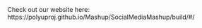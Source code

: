 <html lang="en">
  <head>
    <meta charset="utf-8" />
    <meta
      name="viewport"
      content="width=device-width, initial-scale=1, shrink-to-fit=no"
    />
    <meta name="theme-color" content="#000000" />
    <title>2019 Powerful Social Media Mashup</title>
   	<!-- Global site tag (gtag.js) - Google Analytics -->
  	<script async src="https://www.googletagmanager.com/gtag/js?id=UA-137795181-1"></script>
  	<script>
  	  window.dataLayer = window.dataLayer || [];
  	  function gtag(){dataLayer.push(arguments);}
  	  gtag('js', new Date());
  	  gtag('config', 'UA-137795181-1');
  	</script>
  </head>
  <body>
   	Check out our website here:
   	https://polyuproj.github.io/Mashup/SocialMediaMashup/build/#/
  </body>
</html>
